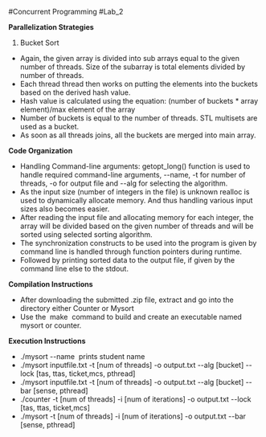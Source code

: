 
#Concurrent Programming
#Lab_2

**Parallelization Strategies**

1. Bucket Sort
* Again, the given array is divided into sub arrays equal to the given number of threads. Size of the subarray is total elements divided by number of threads.
* Each thread thread then works on putting the elements into the buckets based on the derived hash value. 
* Hash value is calculated using the equation: (number of buckets * array element)/max element of the array
* Number of buckets is equal to the number of threads. STL multisets are used as a bucket.
* As soon as all threads joins, all the buckets are merged into main array.


**Code Organization**
* Handling Command-line arguments:
getopt_long() function is used to handle required command-line arguments, --name, -t
for number of threads, -o for output file and --alg for selecting the algorithm.
* As the input size (number of integers in the file) is unknown realloc is used to
dynamically allocate memory. And thus handling various input sizes also becomes
easier.
* After reading the input file and allocating memory for each integer, the array will be
divided based on the given number of threads and will be sorted using selected sorting
algorithm.
* The synchronization constructs to be used into the program is given by command line is
handled through function pointers during runtime.
* Followed by printing sorted data to the output file, if given by the command line else to
the stdout.

**Compilation Instructions**
* After downloading the submitted .zip file, extract and go into the directory either Counter
or Mysort
* Use the ​ make ​ command to build and create an executable named ​ mysort or counter.

**Execution Instructions**
* ./mysort --name ​ prints student name
* ./mysort inputfile.txt -t [num of threads] -o output.txt --alg [bucket] --lock [tas, ttas,
ticket,mcs, pthread]
* ./mysort inputfile.txt -t [num of threads] -o output.txt --alg [bucket] --bar [sense, pthread]
* ./counter -t [num of threads] -i [num of iterations] -o output.txt --lock [tas, ttas, ticket,mcs]
* ./mysort -t [num of threads] -i [num of iterations] -o output.txt --bar [sense, pthread]
